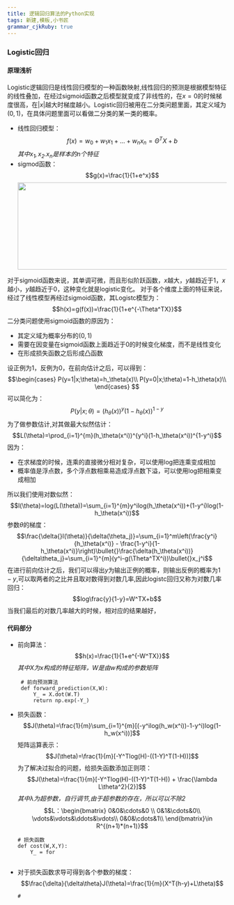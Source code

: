 ```yaml
---
title: 逻辑回归算法的Python实现
tags: 新建,模板,小书匠
grammar_cjkRuby: true
---
```



### Logistic回归
#### 原理浅析
Logistic逻辑回归是线性回归模型的一种函数映射,线性回归的预测是根据模型特征的线性叠加，在经过sigmoid函数之后模型就变成了非线性的，在$x=0$的时候梯度很高，在$|x|$越大时梯度越小。Logistic回归被用在二分类问题里面，其定义域为$(0,1)$，在具体问题里面可以看做二分类的某一类的概率。
* 线性回归模型：
  $$f(x)=w_0 + w_1x_1+...+w_nx_n=\Theta^T{X} + b$$
  *其中$x_1,x_2.x_n$是样本的n个特征*
* sigmod函数：
  $$g(x)=\frac{1}{1+e^x}$$
  <center><img src="https://img-blog.csdnimg.cn/20181213135910774.jpg" height="200" width="500" /></center>
对于sigmoid函数来说，其单调可微，而且形似阶跃函数，$x$越大，$y$越趋近于1，$x$越小，$y$越趋近于0，这种变化就是logistic变化。
对于各个维度上面的特征来说，经过了线性模型再经过sigmoid函数，其Logistc模型为：
$$h(x)=g(f(x))=\frac{1}{1+e^{-\Theta^TX}}$$
二分类问题使用sigmoid函数的原因为：
 * 其定义域为概率分布的$(0,1)$
 * 需要在因变量在sigmoid函数上面趋近于0的时候变化梯度，而不是线性变化
 * 在形成损失函数之后形成凸函数

设正例为1，反例为0，在前向估计之后，可以得到：
$$\begin{cases}
P(y=1|x;\theta)=h_\theta(x)\\
P(y=0|x;\theta)=1-h_\theta(x)\\
\end{cases}
$$
可以简化为：
$$P(y|x;\theta)=(h_\theta(x))^y(1-h_\theta(x))^{1-y}$$
为了做参数估计,对其做最大似然估计：
$$L(\theta)=\prod_{i=1}^{m}(h_\theta(x^i))^{y^i}(1-h_\theta(x^i))^{1-y^i}$$
因为：
* 在求梯度的时候，连乘的直接微分相对复杂，可以使用log把连乘变成相加
* 概率值是浮点数，多个浮点数相乘易造成浮点数下溢，可以使用log把相乘变成相加

所以我们使用对数似然：
$$l(\theta)=log(L(\theta))=\sum_{i=1}^{m}y^ilog(h_\theta(x^i))+(1-y^i)log(1-h_\theta(x^i))$$
参数$\theta$的梯度：
$$\frac{\delta{}l(\theta)}{\delta(\theta_j)}=\sum_{i=1}^m\left(\frac{y^i}{h_\theta(x^i)} - \frac{1-y^i}{1-h_\theta(x^i)}\right)\bullet{}\frac{\delta(h_\theta(x^i))}{\delta\theta_j}=\sum_{i=1}^{m}(y^i-g(\Theta^TX^i))\bullet{}x_j^i$$
在进行前向估计之后，我们可以得出$y$为输出正例的概率，则输出反例的概率为$1-y$,可以取两者的之比并且取对数得到对数几率,因此logistc回归又称为对数几率回归：
$$log\frac{y}{1-y}=W^TX+b$$
当我们最后的对数几率越大的时候，相对应的结果越好，

#### 代码部分
* 前向算法：
  $$h(x)=\frac{1}{1+e^{-W^TX}}$$
  *其中$X$为$x$构成的特征矩阵，$W$是由$w$构成的参数矩阵*
  ```Python?linenums&fancy=0
   # 前向预测算法
   def forward_prediction(X,W):
       Y_ = X.dot(W.T)
       return np.exp(-Y_)
  ```
* 损失函数：
  $$J(\theta)=\frac{1}{m}\sum_{i=1}^{m}[(-y^ilog(h_w(x^i))-1-y^i)log(1-h_w(x^i))]$$
  矩阵运算表示：
  $$J(\theta)=\frac{1}{m}[-Y^Tlog(H)-((1-Y)^T(1-H))]$$
  为了解决过拟合的问题，给损失函数添加正则项：
  $$J(\theta)=\frac{1}{m}[-Y^Tlog(H)-((1-Y)^T(1-H)) + \frac{\lambda L\theta^2}{2}]$$
  *其中$\lambda$为超参数，自行调节,由于超参数的存在，所以可以不除2*
  $$L：\begin{bmatrix}
  0&0&\cdots&0 \\
  0&1&\cdots&0\\
  \vdots&\vdots&\ddots&\vdots\\
  0&0&\cdots&1\\
  \end{bmatrix}\in R^{(n+1)*(n+1)}$$
  ```Python?linenums&fancy=0
  # 损失函数
  def cost(W,X,Y):
      Y_ = for
      
  ```
* 对于损失函数求导可得到各个参数的梯度：
  $$\frac{\delta}{\delta\theta}J(\theta)=\frac{1}{m}(X^T(h-y)+L\theta)$$
  ```Python?linenums&fancy=0
  #
  ```